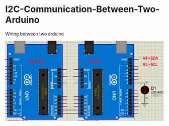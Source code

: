 # I2C-Communication-Between-Two-Arduino
  Wiring between two arduino 
  
![My Image](arduinoi2c.jpg)

